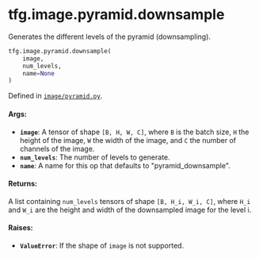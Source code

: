 <div itemscope itemtype="http://developers.google.com/ReferenceObject">
<meta itemprop="name" content="tfg.image.pyramid.downsample" />
<meta itemprop="path" content="Stable" />
</div>

# tfg.image.pyramid.downsample

Generates the different levels of the pyramid (downsampling).

``` python
tfg.image.pyramid.downsample(
    image,
    num_levels,
    name=None
)
```



Defined in [`image/pyramid.py`](https://cs.corp.google.com/#piper///depot/google3/third_party/py/tensorflow_graphics/image/pyramid.py).

<!-- Placeholder for "Used in" -->

#### Args:

* <b>`image`</b>: A tensor of shape `[B, H, W, C]`, where `B` is the batch size, `H`
    the height of the image, `W` the width of the image, and `C` the number of
    channels of the image.
* <b>`num_levels`</b>: The number of levels to generate.
* <b>`name`</b>: A name for this op that defaults to "pyramid_downsample".


#### Returns:

A list containing `num_levels` tensors of shape `[B, H_i, W_i, C]`, where
`H_i` and `W_i` are the height and width of the downsampled image for the
level i.


#### Raises:

* <b>`ValueError`</b>: If the shape of `image` is not supported.